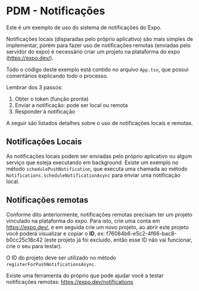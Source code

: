 # PDM - Notificações

Este é um exemplo de uso do sistema de notificações do Expo.

Notificações locais (disparadas pelo próprio aplicativo) são mais simples de implementar, porém para fazer uso de notificações remotas (enviadas pelo servidor do expo) é necessário criar um projeto na plataforma do expo (https://expo.dev/).

Todo o código deste exemplo está contido no arquivo `App.tsx`, que possui comentários explicando todo o processo.

Lembrar dos 3 passos:

1.  Obter o token (função pronta)
2.  Enviar a notificação: pode ser local ou remota
3.  Responder à notificação

A seguir são listados detalhes sobre o uso de notificações locais e remotas.

## Notificações Locais

As notificações locais podem ser enviadas pelo próprio aplicativo ou algum serviço que esteja executando em background. Existe um exemplo no método `schedulePushNotification`, que executa uma chamada ao método `Notifications.scheduleNotificationAsync` para enviar uma notificação local.

## Notificações remotas

Conforme dito anteriormente, notificações remotas precisam ter um projeto vinculado na plataforma do expo. Para isto, crie uma conta em https://expo.dev/, e em seguida crie um novo projeto, ao abrir este projeto você poderá visualizar e copiar o **ID**, ex: f76084b6-e5c2-4f66-bac8-b0cc25c18c42 (este projeto já foi excluído, então esse ID não vai funcionar, crie o seu para testar).

O ID do projeto deve ser utilizado no método `registerForPushNotificationsAsync`.

Existe uma ferramenta do próprio que pode ajudar você a testar notificações remotas: https://expo.dev/notifications
